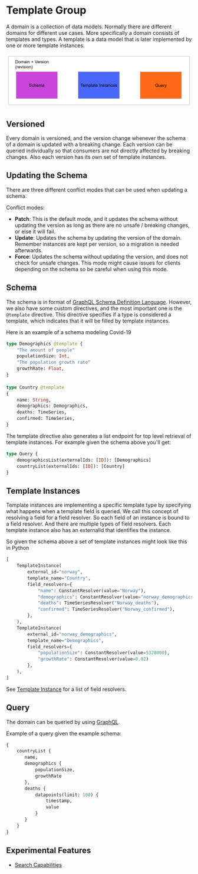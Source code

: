 # Template Group
A domain is a collection of data models. Normally there are different domains for different use cases. More specifically a domain consists of templates and types. A template is a data model that is later implemented by one or more template instances.

![](../assets/domains-overview.png)

## Versioned
Every domain is versioned, and the version change whenever the schema of a domain is updated with a breaking change. Each version can be queried individually so that consumers are not directly affected by breaking changes. Also each version has its own set of template instances.

## Updating the Schema
There are three different conflict modes that can be used when updating a schema.

Conflict modes:
* **Patch**: This is the default mode, and it updates the schema without updating the version as long as there are no unsafe / breaking changes, or else it will fail.
* **Update**: Updates the schema by updating the version of the domain. Remember instances are kept per version, so a migration is needed afterwards.
* **Force**: Updates the schema without updating the version, and does not check for unsafe changes. This mode might cause issues for clients depending on the schema so be careful when using this mode.

## Schema
The schema is in format of [GraphQL Schema Definition Language](https://graphql.org/learn/schema). However, we also have some custom directives, and the most important one is the `@template` directive. This directive specifies if a type is considered a template, which indicates that it will be filled by template instances.

Here is an example of a schema modeling Covid-19
```graphql
type Demographics @template {
    "The amount of people"
    populationSize: Int,
    "The population growth rate"
    growthRate: Float,
}

type Country @template
{
    name: String,
    demographics: Demographics,
    deaths: TimeSeries,
    confirmed: TimeSeries,
}
```
The template directive also generates a list endpoint for top level retrieval of template instances.
For example given the schema above you'll get:
```graphql
type Query {
    demographicsList(externalIds: [ID]): [Demographics]
    countryList(externalIds: [ID]): [Country]
}
```

## Template Instances
Template instances are implementing a specific template type by specifying what happens when a template field is queried. We call this concept of resolving a field for a field resolver. So each field of an instance is bound to a field resolver. And there are multiple types of field resolvers. Each template instance also has an externalId that identifies the instance.

So given the schema above a set of template instances might look like this in Python
```python
[
    TemplateInstance(
        external_id="norway",
        template_name="Country",
        field_resolvers={
            "name": ConstantResolver(value="Norway"),
            "demographics": ConstantResolver(value="norway_demographics")
            "deaths": TimeSeriesResolver("Norway_deaths"),
            "confirmed": TimeSeriesResolver("Norway_confirmed"),
        },
    ),
    TemplateInstance(
        external_id="norway_demographics",
        template_name="Demographics",
        field_resolvers={
            "populationSize": ConstantResolver(value=5328000),
            "growthRate": ConstantResolver(value=0.02)
        },
    ),
]
```

See [Template Instance](./template_instance.md) for a list of field resolvers.

## Query
The domain can be queried by using [GraphQL](https://graphql.org/learn/).

Example of a query given the example schema:
```graphql
{
    countryList {
       name,
       demographics {
           populationSize,
           growthRate
       },
       deaths {
           datapoints(limit: 100) {
               timestamp,
               value
           }
       }
    }
}
```

## Experimental Features
* [Search Capabilities](./search.md)
